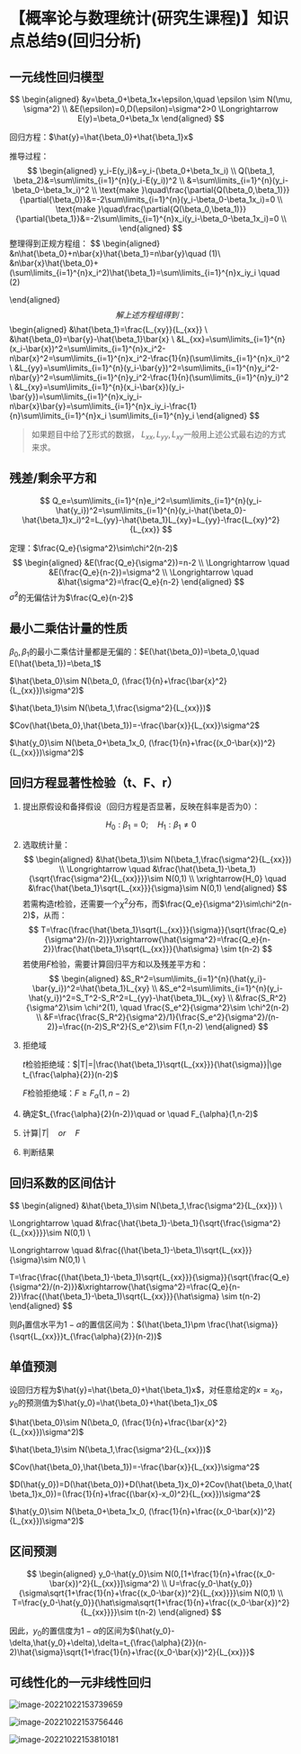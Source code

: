 # 【概率论与数理统计(研究生课程)】知识点总结9(回归分析)

## 一元线性回归模型

$$
\begin{aligned}
&y=\beta_0+\beta_1x+\epsilon,\quad \epsilon \sim N(\mu, \sigma^2) \\
&E(\epsilon)=0,D(\epsilon)=\sigma^2>0 \Longrightarrow E(y)=\beta_0+\beta_1x
\end{aligned}
$$

回归方程：$\hat{y}=\hat{\beta_0}+\hat{\beta_1}x$

推导过程：
$$
\begin{aligned}
y_i-E(y_i)&=y_i-(\beta_0+\beta_1x_i) \\
Q(\beta_1, \beta_2)&=\sum\limits_{i=1}^{n}(y_i-E(y_i))^2 \\
&=\sum\limits_{i=1}^{n}(y_i-\beta_0-\beta_1x_i)^2 \\
\text{make }\quad\frac{\partial{Q(\beta_0,\beta_1)}}{\partial{\beta_0}}&=-2\sum\limits_{i=1}^{n}(y_i-\beta_0-\beta_1x_i)=0 \\
\text{make }\quad\frac{\partial{Q(\beta_0,\beta_1)}}{\partial{\beta_1}}&=-2\sum\limits_{i=1}^{n}x_i(y_i-\beta_0-\beta_1x_i)=0 \\
\end{aligned}
$$
整理得到正规方程组：
$$
\begin{aligned}
&n\hat{\beta_0}+n\bar{x}\hat{\beta_1}=n\bar{y}\quad  (1)\\
&n\bar{x}\hat{\beta_0}+(\sum\limits_{i=1}^{n}x_i^2)\hat{\beta_1}=\sum\limits_{i=1}^{n}x_iy_i \quad (2)

\end{aligned}
$$
解上述方程组得到：
$$
\begin{aligned}
&\hat{\beta_1}=\frac{L_{xy}}{L_{xx}} \\
&\hat{\beta_0}=\bar{y}-\hat{\beta_1}\bar{x} \\
&L_{xx}=\sum\limits_{i=1}^{n}(x_i-\bar{x})^2=\sum\limits_{i=1}^{n}x_i^2-n\bar{x}^2=\sum\limits_{i=1}^{n}x_i^2-\frac{1}{n}(\sum\limits_{i=1}^{n}x_i)^2 \\
&L_{yy}=\sum\limits_{i=1}^{n}(y_i-\bar{y})^2=\sum\limits_{i=1}^{n}y_i^2-n\bar{y}^2=\sum\limits_{i=1}^{n}y_i^2-\frac{1}{n}(\sum\limits_{i=1}^{n}y_i)^2 \\
&L_{xy}=\sum\limits_{i=1}^{n}(x_i-\bar{x})(y_i-\bar{y})=\sum\limits_{i=1}^{n}x_iy_i-n\bar{x}\bar{y}=\sum\limits_{i=1}^{n}x_iy_i-\frac{1}{n}\sum\limits_{i=1}^{n}x_i \sum\limits_{i=1}^{n}y_i 
\end{aligned}
$$

>  如果题目中给了$\sum$形式的数据， $L_{xx},L_{yy},L_{xy}$一般用上述公式最右边的方式来求。

## 残差/剩余平方和

$$
Q_e=\sum\limits_{i=1}^{n}e_i^2=\sum\limits_{i=1}^{n}(y_i-\hat{y_i})^2=\sum\limits_{i=1}^{n}(y_i-\hat{\beta_0}-\hat{\beta_1}x_i)^2=L_{yy}-\hat{\beta_1}L_{xy}=L_{yy}-\frac{L_{xy}^2}{L_{xx}}
$$

定理：$\frac{Q_e}{\sigma^2}\sim\chi^2(n-2)$
$$
\begin{aligned}
&E(\frac{Q_e}{\sigma^2})=n-2 \\
\Longrightarrow \quad &E(\frac{Q_e}{n-2})=\sigma^2 \\
\Longrightarrow \quad &\hat{\sigma^2}=\frac{Q_e}{n-2}
\end{aligned}
$$
$\hat{\sigma}^2$的无偏估计为$\frac{Q_e}{n-2}$

## 最小二乘估计量的性质

$\beta_0,\beta_1$的最小二乘估计量都是无偏的：$E(\hat{\beta_0})=\beta_0,\quad E(\hat{\beta_1})=\beta_1$

$\hat{\beta_0}\sim N(\beta_0, (\frac{1}{n}+\frac{\bar{x}^2}{L_{xx}})\sigma^2)$

$\hat{\beta_1}\sim N(\beta_1,\frac{\sigma^2}{L_{xx}})$

$Cov(\hat{\beta_0},\hat{\beta_1})=-\frac{\bar{x}}{L_{xx}}\sigma^2$

$\hat{y_0}\sim N(\beta_0+\beta_1x_0, (\frac{1}{n}+\frac{(x_0-\bar{x})^2}{L_{xx}})\sigma^2)$

## 回归方程显著性检验（t、F、r）

1. 提出原假设和备择假设（回归方程是否显著，反映在斜率是否为0）：

$$
H_0: \beta_1=0; \quad H_1:\beta_1\neq0
$$

2. 选取统计量：
   $$
   \begin{aligned}
   &\hat{\beta_1}\sim N(\beta_1,\frac{\sigma^2}{L_{xx}}) \\
   \Longrightarrow \quad &\frac{\hat{\beta_1}-\beta_1}{\sqrt{\frac{\sigma^2}{L_{xx}}}}\sim N(0,1) \\
   \xrightarrow{H_0} \quad &\frac{\hat{\beta_1}\sqrt{L_{xx}}}{\sigma}\sim N(0,1)
   \end{aligned}
   $$
   若需构造$t$检验，还需要一个$\chi^2$分布，而$\frac{Q_e}{\sigma^2}\sim\chi^2(n-2)$，从而：
   $$
   T=\frac{\frac{\hat{\beta_1}\sqrt{L_{xx}}}{\sigma}}{\sqrt{\frac{Q_e}{\sigma^2}/(n-2)}}\xrightarrow{\hat{\sigma^2}=\frac{Q_e}{n-2}}\frac{\hat{\beta_1}\sqrt{L_{xx}}}{\hat\sigma} \sim t(n-2)
   $$
   若使用$F$检验，需要计算回归平方和以及残差平方和：
   $$
   \begin{aligned}
   &S_R^2=\sum\limits_{i=1}^{n}(\hat{y_i}-\bar{y_i})^2=\hat{\beta_1}L_{xy} \\
   &S_e^2=\sum\limits_{i=1}^{n}(y_i-\hat{y_i})^2=S_T^2-S_R^2=L_{yy}-\hat{\beta_1}L_{xy} \\
   &\frac{S_R^2}{\sigma^2}\sim \chi^2(1), \quad \frac{S_e^2}{\sigma^2}\sim \chi^2(n-2) \\
   &F=\frac{\frac{S_R^2}{\sigma^2}/1}{\frac{S_e^2}{\sigma^2}/(n-2)}=\frac{(n-2)S_R^2}{S_e^2}\sim F(1,n-2)
   \end{aligned}
   $$

3. 拒绝域

   $t$检验拒绝域：$|T|=|\frac{\hat{\beta_1}\sqrt{L_{xx}}}{\hat{\sigma}}|\ge t_{\frac{\alpha}{2}}(n-2)$

   $F$检验拒绝域：$F\ge F_\alpha(1,n-2)$

4. 确定$t_{\frac{\alpha}{2}(n-2)}\quad or \quad F_{\alpha}(1,n-2)$

5. 计算$|T|\quad or\quad F$

6. 判断结果

## 回归系数的区间估计

$$
\begin{aligned}
&\hat{\beta_1}\sim N(\beta_1,\frac{\sigma^2}{L_{xx}}) \\

\Longrightarrow \quad &\frac{\hat{\beta_1}-\beta_1}{\sqrt{\frac{\sigma^2}{L_{xx}}}}\sim N(0,1) \\

\Longrightarrow \quad &\frac{(\hat{\beta_1}-\beta_1)\sqrt{L_{xx}}}{\sigma}\sim N(0,1) \\

T=\frac{\frac{(\hat{\beta_1}-\beta_1)\sqrt{L_{xx}}}{\sigma}}{\sqrt{\frac{Q_e}{\sigma^2}/(n-2)}}&\xrightarrow{\hat{\sigma^2}=\frac{Q_e}{n-2}}\frac{(\hat{\beta_1}-\beta_1)\sqrt{L_{xx}}}{\hat\sigma} \sim t(n-2)
\end{aligned}
$$

则$\beta_1$置信水平为$1-\alpha$的置信区间为：$(\hat{\beta_1}\pm \frac{\hat{\sigma}}{\sqrt{L_{xx}}}t_{\frac{\alpha}{2}}(n-2))$

## 单值预测

设回归方程为$\hat{y}=\hat{\beta_0}+\hat{\beta_1}x$，对任意给定的$x=x_0$，$y_0$的预测值为$\hat{y_0}=\hat{\beta_0}+\hat{\beta_1}x_0$

$\hat{\beta_0}\sim N(\beta_0, (\frac{1}{n}+\frac{\bar{x}^2}{L_{xx}})\sigma^2)$

$\hat{\beta_1}\sim N(\beta_1,\frac{\sigma^2}{L_{xx}})$

$Cov(\hat{\beta_0},\hat{\beta_1})=-\frac{\bar{x}}{L_{xx}}\sigma^2$

$D(\hat{y_0})=D(\hat{\beta_0})+D(\hat{\beta_1}x_0)+2Cov(\hat{\beta_0,\hat{\beta_1}x_0})=(\frac{1}{n}+\frac{(\bar{x}-x_0)^2}{L_{xx}})\sigma^2$

$\hat{y_0}\sim N(\beta_0+\beta_1x_0, (\frac{1}{n}+\frac{(x_0-\bar{x})^2}{L_{xx}})\sigma^2)$

## 区间预测

$$
\begin{aligned}
y_0-\hat{y_0}\sim N(0,[1+\frac{1}{n}+\frac{(x_0-\bar{x})^2}{L_{xx}}]\sigma^2) \\
U=\frac{y_0-\hat{y_0}}{\sigma\sqrt{1+\frac{1}{n}+\frac{(x_0-\bar{x})^2}{L_{xx}}}}\sim N(0,1) \\
T=\frac{y_0-\hat{y_0}}{\hat\sigma\sqrt{1+\frac{1}{n}+\frac{(x_0-\bar{x})^2}{L_{xx}}}}\sim t(n-2)
\end{aligned}
$$

因此，$y_0$的置信度为$1-\alpha$的区间为$(\hat{y_0}-\delta,\hat{y_0}+\delta),\delta=t_{\frac{\alpha}{2}}(n-2)\hat{\sigma}\sqrt{1+\frac{1}{n}+\frac{(x_0-\bar{x})^2}{L_{xx}}}$

## 可线性化的一元非线性回归

![image-20221022153739659](C:%5CUsers%5CHP%5CAppData%5CRoaming%5CTypora%5Ctypora-user-images%5Cimage-20221022153739659.png)

![image-20221022153756446](C:%5CUsers%5CHP%5CAppData%5CRoaming%5CTypora%5Ctypora-user-images%5Cimage-20221022153756446.png)

![image-20221022153810181](C:%5CUsers%5CHP%5CAppData%5CRoaming%5CTypora%5Ctypora-user-images%5Cimage-20221022153810181.png)

